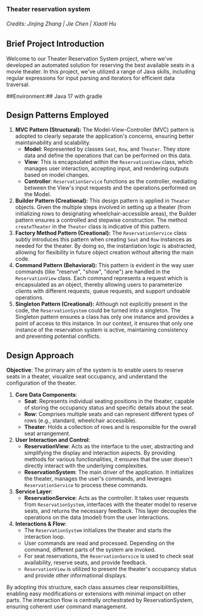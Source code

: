 ### Theater reservation system

###### Credits: Jinjing Zhang | Jie Chen | Xiaoti Hu


## Brief Project Introduction

Welcome to our Theater Reservation System project, where we've developed an automated solution for reserving the best available seats in a movie theater.
In this project, we've utilized a range of Java skills, including regular expressions for input parsing and iterators for efficient data traversal.

##Environment:## Java 17 with gradle


## Design Patterns Employed

1. **MVC Pattern (Structural):** The Model-View-Controller (MVC) pattern is adopted to clearly separate the application's concerns, ensuring better maintainability and scalability.
   - **Model**: Represented by classes `Seat`, `Row`, and `Theater`. They store data and define the operations that can be performed on this data.
   - **View**: This is encapsulated within the `ReservationView` class, which manages user interaction, accepting input, and rendering outputs based on model changes.
   - **Controller**: `ReservationService` functions as the controller, mediating between the View's input requests and the operations performed on the Model.
2. **Builder Pattern (Creational):** This design pattern is applied in `Theater` objects. Given the multiple steps involved in setting up a theater (from initializing rows to designating wheelchair-accessible areas), the Builder pattern ensures a controlled and stepwise construction. The method `createTheater` in the `Theater` class is indicative of this pattern.
3. **Factory Method Pattern (Creational):** The `ReservationService` class subtly introduces this pattern when creating `Seat` and `Row` instances as needed for the theater. By doing so, the instantiation logic is abstracted, allowing for flexibility in future object creation without altering the main code.
4. **Command Pattern (Behavioral):** This pattern is evident in the way user commands (like "reserve", "show", "done") are handled in the `ReservationView` class. Each command represents a request which is encapsulated as an object, thereby allowing users to parameterize clients with different requests, queue requests, and support undoable operations.
5. **Singleton Pattern (Creational):** Although not explicitly present in the code, the `ReservationSystem` could be turned into a singleton. The Singleton pattern ensures a class has only one instance and provides a point of access to this instance. In our context, it ensures that only one instance of the reservation system is active, maintaining consistency and preventing potential conflicts.





## Design Approach 

**Objective**: The primary aim of the system is to enable users to reserve seats in a theater, visualize seat occupancy, and understand the configuration of the theater.

1. **Core Data Components**:
   - **Seat**: Represents individual seating positions in the theater, capable of storing the occupancy status and specific details about the seat.
   - **Row**: Comprises multiple seats and can represent different types of rows (e.g., standard, wheelchair accessible).
   - **Theater**: Holds a collection of rows and is responsible for the overall seat arrangement.
2. **User Interaction and Control**:
   - **ReservationView**: Acts as the interface to the user, abstracting and simplifying the display and interaction aspects. By providing methods for various functionalities, it ensures that the user doesn't directly interact with the underlying complexities.
   - **ReservationSystem**: The main driver of the application. It initializes the theater, manages the user's commands, and leverages `ReservationService` to process these commands.
3. **Service Layer**:
   - **ReservationService**: Acts as the controller. It takes user requests from `ReservationSystem`, interfaces with the theater model to reserve seats, and returns the necessary feedback. This layer decouples the operations on the data (model) from the user interactions.
4. **Interactions & Flow**:
   - The `ReservationSystem` initializes the theater and starts the interaction loop.
   - User commands are read and processed. Depending on the command, different parts of the system are invoked.
   - For seat reservations, the `ReservationService` is used to check seat availability, reserve seats, and provide feedback.
   - `ReservationView` is utilized to present the theater's occupancy status and provide other informational displays.

By adopting this structure, each class assumes clear responsibilities, enabling easy modifications or extensions with minimal impact on other parts. The interaction flow is centrally orchestrated by ReservationSystem, ensuring coherent user command management.